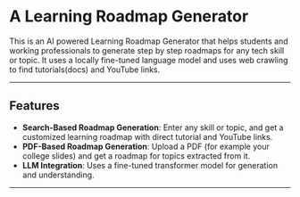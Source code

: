 # A Learning Roadmap Generator

This is an AI powered Learning Roadmap Generator that helps students and working professionals to generate step by step roadmaps for any tech skill or topic. It uses a locally fine-tuned language model and uses web crawling to find tutorials(docs) and YouTube links.

---

## Features

- **Search-Based Roadmap Generation**: Enter any skill or topic, and get a customized learning roadmap with direct tutorial and YouTube links.
- **PDF-Based Roadmap Generation**: Upload a PDF (for example your college slides) and get a roadmap for topics extracted from it.
- **LLM Integration**: Uses a fine-tuned transformer model for generation and understanding.

---
